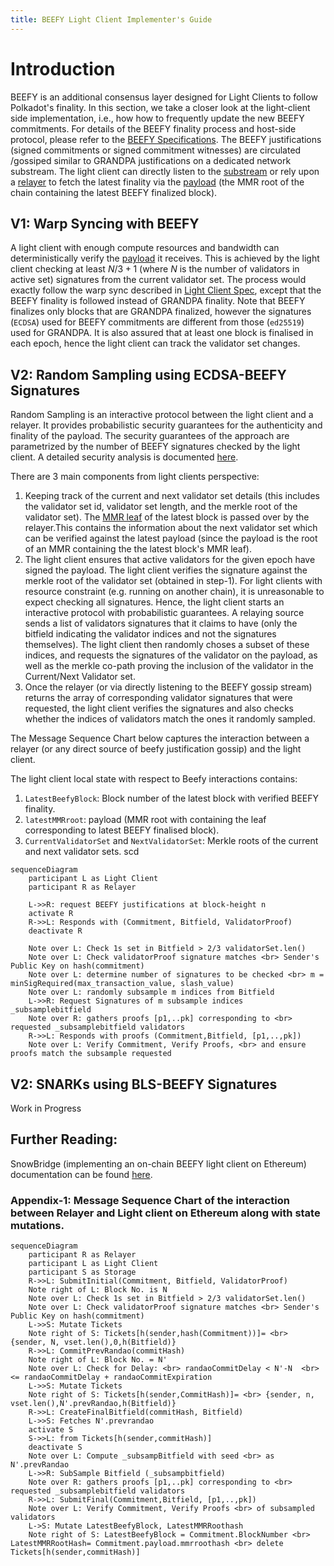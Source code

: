 ```yaml
---
title: BEEFY Light Client Implementer's Guide
---
```


# Introduction

BEEFY is an additional consensus layer designed for Light Clients to follow Polkadot's finality. In this section, we take a closer look at the light-client side implementation, i.e., how how to frequently update the new BEEFY commitments. For details of the BEEFY finality process and host-side protocol, please refer to the [BEEFY Specifications](https://spec.polkadot.network/sect-finality#sect-grandpa-beefy). 
The BEEFY justifications (signed commitments or signed commitment witnesses) are circulated /gossiped similar to GRANDPA justifications on a dedicated network substream. The light client can directly listen to the [substream](https://spec.polkadot.network/chap-networking#sect-protocols-substreams) or rely upon a [relayer](https://spec.polkadot.network/sect-finality#defn-beefy-relayer) to fetch the latest finality  via the [payload](https://spec.polkadot.network/sect-finality#defn-beefy-payload) (the MMR root  of the chain containing the latest BEEFY finalized block). 

## V1: Warp Syncing with BEEFY
A light client with enough compute resources and bandwidth can deterministically verify the [payload](https://spec.polkadot.network/sect-finality#defn-beefy-payload) it receives. This is achieved by the light client checking at least $N/3 +1$ (where $N$ is the number of validators in active set) signatures from the current validator set. The process would exactly follow the warp sync described in [Light Client Spec](https://spec.polkadot.network/sect-lightclient#sect-sync-warp-lightclient), except that the BEEFY finality is followed instead of GRANDPA finality. Note that BEEFY finalizes only blocks that are GRANDPA finalized, however the signatures (`ECDSA`) used for BEEFY commitments are  different from those (`ed25519`) used for GRANDPA. It is also assured that at least one block is finalised in each epoch, hence the light client can track the validator set changes. 


## V2: Random Sampling using ECDSA-BEEFY Signatures
Random Sampling is an interactive protocol between the light client and a relayer. It provides probabilistic security guarantees for the authenticity and finality of the payload. The security guarantees of the approach are parametrized by the number of BEEFY signatures checked by the light client. A detailed security analysis is documented [here](https://hackmd.io/ZN2axLa7R8Gy8BVsNMGmyg).
 
There are 3 main components from light clients perspective:
1. Keeping track of the current and next validator set details (this includes the validator set id, validator set length, and the merkle root of the validator set). The [MMR leaf](https://spec.polkadot.network/sect-finality#defn-beefy-payload) of the latest block is passed over by the relayer.This contains the information about the next validator set which can be verified against the latest payload (since the payload is the root of an MMR containing the the latest block's MMR leaf). 
2. The light client ensures that active validators for the given epoch have signed the payload. The light client verifies the signature against the merkle root of the validator set (obtained in step-1). For light clients with resource constraint (e.g. running on another chain), it is unreasonable to expect checking all signatures. Hence, the light client starts an interactive protocol with probabilistic guarantees. A relaying source sends a list of validators signatures that it claims to have (only the bitfield indicating the validator indices and not the signatures themselves). The light client then randomly choses a subset of these indices, and requests the signatures of the validator on the payload, as well as the merkle co-path proving the inclusion of the validator in the Current/Next Validator set.
3. Once the relayer (or via directly listening to the BEEFY gossip stream) returns the array of corresponding validator signatures that were requested, the light client verifies the signatures and also checks whether the indices of validators match the ones it randomly sampled. 


The Message Sequence Chart below captures the interaction between a relayer (or any direct source of beefy justification gossip) and the light client. 

The light client local state with respect to Beefy interactions contains:
1. `LatestBeefyBlock`: Block number of the latest block with verified BEEFY finality.
2.  `latestMMRroot`: payload (MMR root with containing the leaf corresponding to latest BEEFY finalised block). 
3.  `CurrentValidatorSet` and `NextValidatorSet`: Merkle roots of the current and next validator sets. 
scd 
```mermaid
sequenceDiagram
    participant L as Light Client
    participant R as Relayer
   
    L->>R: request BEEFY justifications at block-height n 
    activate R
    R->>L: Responds with (Commitment, Bitfield, ValidatorProof)
    deactivate R

    Note over L: Check 1s set in Bitfield > 2/3 validatorSet.len() 
    Note over L: Check validatorProof signature matches <br> Sender's Public Key on hash(commitment)
    Note over L: determine number of signatures to be checked <br> m = minSigRequired(max_transaction_value, slash_value)
    Note over L: randomly subsample m indices from Bitfield
    L->>R: Request Signatures of m subsample indices _subsamplebitfield
    Note over R: gathers proofs [p1,..pk] corresponding to <br> requested _subsamplebitfield validators
    R->>L: Responds with proofs (Commitment,Bitfield, [p1,..,pk])
    Note over L: Verify Commitment, Verify Proofs, <br> and ensure proofs match the subsample requested
```

## V2: SNARKs using BLS-BEEFY Signatures
Work in Progress

## Further Reading:
SnowBridge (implementing an on-chain BEEFY light client on Ethereum) documentation can be found [here](https://docs.snowbridge.network/architecture/verification/polkadot). 

### Appendix-1: Message Sequence Chart of the interaction between Relayer and Light client on Ethereum along with state mutations.


```mermaid
sequenceDiagram
    participant R as Relayer
    participant L as Light Client
    participant S as Storage
    R->>L: SubmitInitial(Commitment, Bitfield, ValidatorProof)
    Note right of L: Block No. is N
    Note over L: Check 1s set in Bitfield > 2/3 validatorSet.len() 
    Note over L: Check validatorProof signature matches <br> Sender's Public Key on hash(commitment)
    L->>S: Mutate Tickets
    Note right of S: Tickets[h(sender,hash(Commitment))]= <br> {sender, N, vset.len(),0,h(Bitfield)}
    R->>L: CommitPrevRandao(commitHash)
    Note right of L: Block No. = N' 
    Note over L: Check for Delay: <br> randaoCommitDelay < N'-N  <br> <= randaoCommitDelay + randaoCommitExpiration
    L->>S: Mutate Tickets
    Note right of S: Tickets[h(sender,CommitHash)]= <br> {sender, n, vset.len(),N'.prevRandao,h(Bitfield)}
    R->>L: CreateFinalBitfield(commitHash, Bitfield) 
    L->>S: Fetches N'.prevrandao 
    activate S
    S->>L: from Tickets[h(sender,commitHash)]
    deactivate S
    Note over L: Compute _subsampBitfield with seed <br> as N'.prevRandao
    L->>R: SubSample Bitfield (_subsampbitfield)
    Note over R: gathers proofs [p1,..pk] corresponding to <br> requested _subsamplebitfield validators
    R->>L: SubmitFinal(Commitment,Bitfield, [p1,..,pk])
    Note over L: Verify Commitment, Verify Proofs <br> of subsampled validators
    L->S: Mutate LatestBeefyBlock, LatestMMRRoothash
    Note right of S: LatestBeefyBlock = Commitment.BlockNumber <br> LatestMMRRootHash= Commitment.payload.mmrroothash <br> delete Tickets[h(sender,commitHash)]
```
